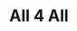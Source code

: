 ---
pid: FS181
title: All 4 All
location_transcription: Franklin Square
zipcode: NJ08332
outside_phl: Millville NJ
neighborhood: 
age: '35'
age_range: 30-39
instagram: 
image_file_name: FS_181.jpg
proposal_transcription: President and First Lady Barack and Michelle Obama
topic: Figure,Politics
topic_summary: 0, 0
type: Other No Form
keywords_other: 
credit: Kovon
image_labels: 
twitter: 
facebook: 
permalink: "/monuments/fs181/"
layout: item-page
---